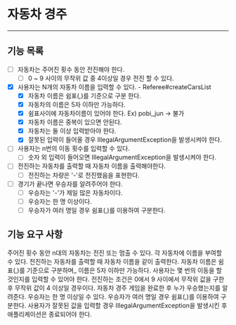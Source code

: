 # 자동차 경주

---
## 기능 목록

- [ ] 자동차는 주어진 횟수 동안 전진해야 한다.
  - [ ] 0 ~ 9 사이의 무작위 값 중 4이상일 경우 전진 할 수 있다.

- [X] 사용자는 N개의 자동차 이름을 입력할 수 있다. - Referee#createCarsList
  - [X] 자동차 이름은 쉼표(,)를 기준으로 구분 한다.
  - [X] 자동차의 이름은 5자 이하만 가능하다.
  - [X] 쉼표사이에 자동차이름이 있어야 한다. Ex) pobi,,jun -> 불가
  - [X] 자동차 이름은 중복이 있으면 안된다.
  - [X] 자동차는 둘 이상 입력받아야 한다.
  - [X] 잘못된 입력이 들어올 경우 IllegalArgumentException을 발생시켜야 한다.

- [ ] 사용자는 n번의 이동 횟수를 입력할 수 있다.
  - [ ] 숫자 외 입력이 들어오면 IllegalArgumentException을 발생시켜야 한다.

- [ ] 전진하는 자동차를 출력할 때 자동차 이름을 출력해야한다.
  - [ ] 전진하는 차량은 '-'로 전진했음을 표현한다.

- [ ] 경기가 끝나면 우승자를 알려주어야 한다.
  - [ ] 우승자는 '-'가 제일 많은 자동차이다.
  - [ ] 우승자는 한 명 이상이다.
  - [ ] 우승자가 여러 명일 경우 쉼표(,)를 이용하여 구분한다.

## 기능 요구 사항

주어진 횟수 동안 n대의 자동차는 전진 또는 멈출 수 있다.
각 자동차에 이름을 부여할 수 있다. 
전진하는 자동차를 출력할 때 자동차 이름을 같이 출력한다.
자동차 이름은 쉼표(,)를 기준으로 구분하며_ 이름은 5자 이하만 가능하다.
사용자는 몇 번의 이동을 할 것인지를 입력할 수 있어야 한다.
전진하는 조건은 0에서 9 사이에서 무작위 값을 구한 후 무작위 값이 4 이상일 경우이다.
자동차 경주 게임을 완료한 후 누가 우승했는지를 알려준다. 우승자는 한 명 이상일 수 있다.
우승자가 여러 명일 경우 쉼표(,)를 이용하여 구분한다.
사용자가 잘못된 값을 입력할 경우 IllegalArgumentException을 발생시킨 후 애플리케이션은 종료되어야 한다.